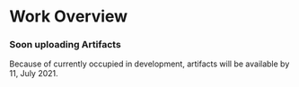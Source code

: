 # Work Overview



### Soon uploading Artifacts

Because of currently occupied in development, artifacts will be available by 11, July 2021.

